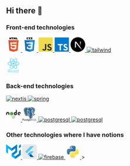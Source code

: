 ## Hi there 👋

<h3>Front-end technologies</h3>
<p align="left">
  <a href="https://www.w3.org/html/" target="_blank" rel="noreferrer">
    <img src="https://raw.githubusercontent.com/devicons/devicon/master/icons/html5/html5-original-wordmark.svg" alt="html5" width="40" height="40"/>
  </a>
  <a href="https://www.w3.org/css/" target="_blank" rel="noreferrer">
    <img src="https://raw.githubusercontent.com/devicons/devicon/master/icons/css3/css3-original-wordmark.svg" alt="css3" width="40" height="40"/>
  </a>
  <a href="https://developer.mozilla.org/en-US/docs/Web/JavaScript" target="_blank" rel="noreferrer">
    <img src="https://raw.githubusercontent.com/devicons/devicon/master/icons/javascript/javascript-original.svg" alt="javascript" width="40" height="40"/>
  </a>
  <a href="https://www.typescriptlang.org/" target="_blank" rel="noreferrer">
    <img src="https://raw.githubusercontent.com/devicons/devicon/master/icons/typescript/typescript-original.svg" alt="typescript" width="40" height="40"/>
  </a>
 <a href="https://nextjs.org" target="_blank" rel="noreferrer">
    <img src="https://raw.githubusercontent.com/GuilhermeHermes/GuilhermeHermes/main/next-icon.png" alt="nextjs" width="40" height="40"/>
  </a>
  <a href="https://tailwindcss.com/" target="_blank" rel="noreferrer">
    <img src="https://www.vectorlogo.zone/logos/tailwindcss/tailwindcss-icon.svg" alt="tailwind" width="40" height="40"/>
  </a>
</p>
<a href="https://reactjs.org/" target="_blank" rel="noreferrer">
    <img src="https://raw.githubusercontent.com/devicons/devicon/master/icons/react/react-original-wordmark.svg" alt="react" width="40" height="40"/>
  </a>
<h3>Back-end technologies</h3>
<a href="https://nextjs.org" target="_blank" rel="noreferrer">
    <img src="https://camo.githubusercontent.com/26d06a6572aa5d9ecdb699add71d40e57aefe8244c6306ba58a70aee6ad5123c/68747470733a2f2f6173736574732e76657263656c2e636f6d2f696d6167652f75706c6f61642f76313636323133303535392f6e6578746a732f49636f6e5f6c696768745f6261636b67726f756e642e706e67" alt="nextjs" width="40" height="40"/>
  </a>
<a href="https://spring.io/projects/spring-boot" target="_blank" rel="noreferrer">
    <img src="https://github.com/spring-projects/spring-framework/blob/main/framework-docs/src/docs/spring-framework.png" alt="spring" width="40" height="40"/>
  </a>
<p align="left">
  <a href="https://nodejs.org" target="_blank" rel="noreferrer">
    <img src="https://raw.githubusercontent.com/devicons/devicon/master/icons/nodejs/nodejs-original-wordmark.svg" alt="nodejs" width="40" height="40"/>
  </a>
  <a href="https://www.postgresql.org/" target="_blank" rel="noreferrer">
    <img src="https://raw.githubusercontent.com/devicons/devicon/master/icons/postgresql/postgresql-original-wordmark.svg" alt="postgresql" width="40" height="40"/>
  </a>
  <a href="https://www.postman.com" target="_blank" rel="noreferrer">
    <img src="https://avatars.githubusercontent.com/u/10251060?s=48&v=4" alt="postgresql" width="40" height="40"/>
  </a>
  <a href="https://insomnia.rest" target="_blank" rel="noreferrer">
    <img src="https://insomnia.rest/images/insomnia-logo.svg" alt="postgresql" width="80" height="60"/>
  </a>
  
  
</p>
<h3>Other technologies where I have notions</h3>
<p align="left">
  <a href="https://mui.com/core/" target="_blank" rel="noreferrer">
    <img src="https://raw.githubusercontent.com/GuilhermeHermes/GuilhermeHermes/main/mui-icon.png" alt="mui" width="40" height="40"/>
  <a href="https://flutter.dev" target="_blank" rel="noreferrer">
    <img src="https://github.com/GuilhermeHermes/GuilhermeHermes/blob/main/flutter-icon.png" alt="flutter" width="40" height="40"/>
  </a>
  <a href="https://firebase.google.com/" target="_blank" rel="noreferrer">
    <img src="https://www.vectorlogo.zone/logos/firebase/firebase-icon.svg" alt="firebase" width="40" height="40"/>
  </a>
  <a href="https://www.python.org" target="_blank" rel="noreferrer">
    <img src="https://raw.githubusercontent.com/devicons/devicon/master/icons/python/python-original.svg" alt="python" width="40" height="40"/>
  </a>
>
</p>
